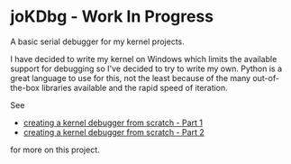 # joKDbg - Work In Progress
A basic serial debugger for my kernel projects.<br/>

I have decided to write my kernel on Windows which limits the available support for debugging so I've decided to try to write my own.
Python is a great language to use for this, not the least because of the many out-of-the-box libraries available and the rapid speed of iteration. 

See 
* [creating a kernel debugger from scratch - Part 1](./Documentation/creating_a_kernel_debugger_from_scratch_1.md)
* [creating a kernel debugger from scratch - Part 2](./Documentation/creating_a_kernel_debugger_from_scratch_2.md)

for more on this project.

